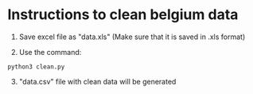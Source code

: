 # Instructions to clean belgium data

1. Save excel file as "data.xls" (Make sure that it is saved in .xls format)

2. Use the command:

```
python3 clean.py
```

3. "data.csv" file with clean data will be generated
